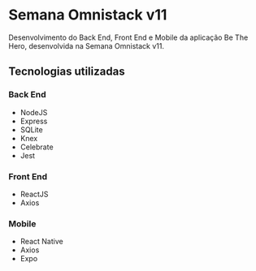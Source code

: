 # Semana Omnistack v11

Desenvolvimento do Back End, Front End e Mobile da aplicação Be The Hero, desenvolvida na Semana Omnistack v11.

## Tecnologias utilizadas

### Back End
- NodeJS
- Express
- SQLite
- Knex
- Celebrate
- Jest

### Front End
- ReactJS
- Axios

### Mobile
- React Native
- Axios 
- Expo